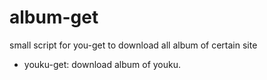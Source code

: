 # album-get
small script for you-get to download all album of certain site

* youku-get: download album of youku.
